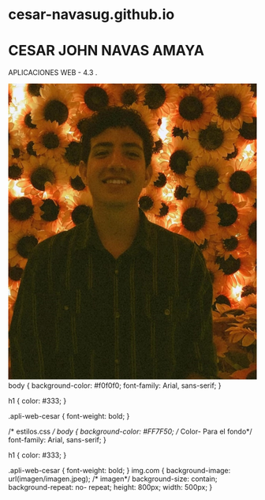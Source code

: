 # cesar-navasug.github.io
<!DOCTYPE html>
<html lang="en">
<head>
    <meta charset="UTF-8">
    <meta name="viewport" content="width=device-width, initial-scale=1.0">
    <title>Pagina Web Cesar Navas Amaya </title>
    <link rel="stylesheet" type="text/css" href="estilos.css">
    <estilo>
        <h1>CESAR JOHN NAVAS AMAYA</h1>
  <p class="apli-web-cesar">APLICACIONES WEB - 4.3 .</p>
</head>
    <link rel="stylesheet" type="text/css" href="estilos.css">
<body>
    <img src="foto.jpeg" alt="">
</body>
</html>
body {
    background-color: #f0f0f0;
    font-family: Arial, sans-serif;
  }
  
  h1 {
    color: #333;
  }
  
  .apli-web-cesar {
    font-weight: bold;
  }
   
/* estilos.css */
body {
    background-color: #FF7F50; /* Color- Para el fondo*/
    font-family: Arial, sans-serif;
}

h1 {
    color: #333;
}

.apli-web-cesar {
    font-weight: bold;
}
img.com {
    background-image: url(imagen/imagen.jpeg); /* imagen*/
    background-size: contain;
    background-repeat: no- repeat;
    height: 800px;
    width: 500px;
}
